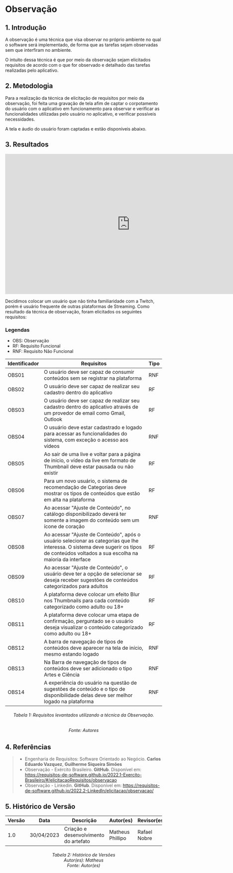 # Observação

## 1. Introdução

A observação é uma técnica que visa observar no próprio ambiente no qual o software será implementado, de forma que as tarefas sejam observadas sem que interfiram no ambiente.

O intuito dessa técnica é que por meio da observação sejam elicitados requisitos de acordo com o que for observado e detalhado das tarefas realizadas pelo aplicativo.

## 2. Metodologia

Para a realização da técnica de elicitação de requisitos por meio da observação, foi feita uma gravação de tela afim de captar o corpotamento do usuário com o aplicativo em funcionamento para observar e verificar as funcionalidades utilizadas pelo usuário no aplicativo, e verificar possíveis necessidades.

A tela e áudio do usuário foram captadas e estão disponíveis abaixo.

## 3. Resultados

<iframe width="800" height="450" src="https://www.youtube.com/embed/9Rzo69gGBTs" title="YouTube video player" frameborder="0" allow="accelerometer; autoplay; clipboard-write; encrypted-media; gyroscope; picture-in-picture; web-share" allowfullscreen></iframe>

Decidimos colocar um usuário que não tinha familiaridade com a Twitch, porém é usuário frequente de outras plataformas de Streaming. Como resultado da técnica de observação, foram elicitados os seguintes requisitos:

### Legendas

- OBS: Observação
- RF: Requisito Funcional
- RNF: Requisito Não Funcional  

<center>

| Identificador | Requisitos | Tipo |
| --------------| ---------- | ---- |
| OBS01 | O usuário deve ser capaz de consumir conteúdos sem se registrar na plataforma | RNF
| OBS02 | O usuário deve ser capaz de realizar seu cadastro dentro do aplicativo | RF
| OBS03 | O usuário deve ser capaz de realizar seu cadastro dentro do aplicativo através de um provedor de email como Gmail, Outlook | RF
| OBS04 | O usuário deve estar cadastrado e logado para acessar as funcionalidades do sistema, com exceção o acesso aos vídeos  | RNF
| OBS05 | Ao sair de uma live e voltar para a página de início, o vídeo da live em formato de Thumbnail deve estar pausada ou não existir | RF
| OBS06 | Para um novo usuário, o sistema de recomendação de Categorias deve mostrar os tipos de conteúdos que estão em alta na plataforma | RF
| OBS07 | Ao acessar "Ajuste de Conteúdo", no catálogo disponibilizado deverá ter somente a imagem do conteúdo sem um ícone de coração | RNF
| OBS08 | Ao acessar "Ajuste de Conteúdo", após o usuário selecionar as categorias que lhe interessa. O sistema deve sugerir os tipos de conteúdos voltados a sua escolha na maioria da interface | RF
| OBS09 | Ao acessar "Ajuste de Conteúdo", o usuário deve ter a opção de selecionar se deseja receber sugestões de conteúdos categorizados para adultos | RF
| OBS10 | A plataforma deve colocar um efeito Blur nos Thumbnails para cada conteúdo categorizado como adulto ou 18+ | RF
| OBS11 | A plataforma deve colocar uma etapa de confirmação, perguntado se o usuário deseja visualizar o conteúdo categorizado como adulto ou 18+| RF
| OBS12 | A barra de navegação de tipos de conteúdos deve aparecer na tela de início, mesmo estando logado  | RNF
| OBS13 | Na Barra de navegação de tipos de conteúdos deve ser adicionado o tipo Artes e Ciência | RNF
| OBS14 | A experiência do usuário na questão de sugestões de conteúdo e o tipo de disponibilidade delas deve ser melhor logado na plataforma | RNF

</center>

<h6 align = "center"> Tabela 1: Requisitos levantados utilizando a técnica da Observação. </h6>
<h6 align = "center"> Fonte: Autores </h6>

## 4. Referências

> - Engenharia de Requisitos: Software Orientado ao Negócio. **Carlos Eduardo Vazquez**, **Guilherme Siqueira Simões**
> - Observação - Exército Brasileiro. **GitHub**. Disponível em: <https://requisitos-de-software.github.io/2022.1-Exercito-Brasileiro/#/elicitacaoRequisitos/observacao>
> - Observação - Linkedin. **GitHub**. Disponível em: <https://requisitos-de-software.github.io/2022.2-LinkedIn/elicitacao/observacao/>

## 5. Histórico de Versão

| Versão | Data | Descrição | Autor(es) | Revisor(es) |
|---|---|---|---|---|
| 1.0 | 30/04/2023 | Criação e desenvolvimento do artefato | Matheus Phillipo | Rafael Nobre |

<h6 align = "center"> Tabela 2: Histórico de Versões
<br>Autor(es): Matheus
<br>Fonte: Autor(es)</h6>